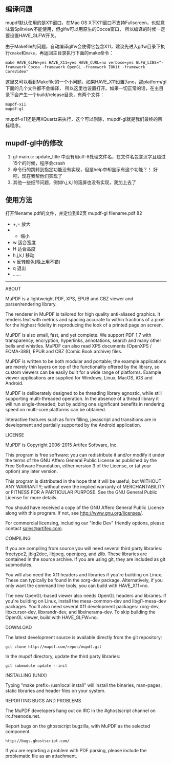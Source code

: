 ## 编译问题
mupdf默认使用的是X11窗口，在Mac OS X下X11窗口不支持Fullscreen，也就意味着Splitview不能使用，但glfw可以用原生的Cocoa窗口，
所以编译的时候一定要设置HAVE_GLFW开关。

由于Makefile的问题，自动编译glfw会使得它包含X11，建议先进入glfw目录下执行`cmake`和`make`，再返回主目录执行下面的make命令：

    make HAVE_GLFW=yes HAVE_X11=yes HAVE_CURL=no verbose=yes GLFW_LIBS="-framework Cocoa -framework OpenGL -framework IOKit -framework CoreVideo"
    
这里又可以看到Makefile的一个小问题，如果HAVE_X11设置为no，那platform/gl下面的几个文件都不会编译，
所以这里也设置打开。如果一切正常的话，在主目录下会产生一个build/release目录，有两个文件：

	mupdf-x11
	mupdf-gl
	
mupdf-x11还是用XQuartz来执行，这个可以删除，mupdf-gl就是我们最终的目标程序。

## mupdf-gl中的修改

1. gl-main.c: update_title 中没有用utf-8处理文件名，在文件名包含汉字且超过15个的时候，程序会crash
2. 命令行的跳转到指定<page>功能没有实现，但是help中却显示有这个功能？！ 好吧，现在我帮他们实现了
3. 其他一些细节问题，例如h,j,k,l的滚屏也没有实现，我加上去了

## 使用方法

打开filename.pdf的文件，并定位到82页
	mupdf-gl filename.pdf 82
* +,= 放大
* - 缩小
* w 适合宽度
* H 适合高度
* h,j,k,l 移动
* v 反转颜色(晚上用不错)
* q 退出
* ……

---

ABOUT

MuPDF is a lightweight PDF, XPS, EPUB and CBZ viewer and parser/rendering
library.

The renderer in MuPDF is tailored for high quality anti-aliased graphics. It
renders text with metrics and spacing accurate to within fractions of a pixel
for the highest fidelity in reproducing the look of a printed page on screen.

MuPDF is also small, fast, and yet complete. We support PDF 1.7 with
transparency, encryption, hyperlinks, annotations, search and many other bells
and whistles. MuPDF can also read XPS documents (OpenXPS / ECMA-388),
EPUB and CBZ (Comic Book archive) files.

MuPDF is written to be both modular and portable; the example applications
are merely thin layers on top of the functionality offered by the library,
so custom viewers can be easily built for a wide range of platforms. Example
viewer applications are supplied for Windows, Linux, MacOS, iOS and Android.

MuPDF is deliberately designed to be threading library agnostic, while still
supporting multi-threaded operation. In the absence of a thread library
it will run single-threaded, but by adding one significant benefits in
rendering speed on multi-core platforms can be obtained.

Interactive features such as form filling, javascript and transitions
are in development and partially supported by the Android application.

LICENSE

MuPDF is Copyright 2006-2015 Artifex Software, Inc.

This program is free software: you can redistribute it and/or modify it under
the terms of the GNU Affero General Public License as published by the Free
Software Foundation, either version 3 of the License, or (at your option) any
later version.

This program is distributed in the hope that it will be useful, but WITHOUT ANY
WARRANTY; without even the implied warranty of MERCHANTABILITY or FITNESS FOR A
PARTICULAR PURPOSE. See the GNU General Public License for more details.

You should have received a copy of the GNU Affero General Public License along
with this program. If not, see <http://www.gnu.org/licenses/>.

For commercial licensing, including our "Indie Dev" friendly options,
please contact sales@artifex.com.

COMPILING

If you are compiling from source you will need several third party libraries:
freetype2, jbig2dec, libjpeg, openjpeg, and zlib. These libraries are contained
in the source archive. If you are using git, they are included as git
submodules.

You will also need the X11 headers and libraries if you're building on Linux.
These can typically be found in the xorg-dev package. Alternatively, if you
only want the command line tools, you can build with HAVE_X11=no.

The new OpenGL-based viewer also needs OpenGL headers and libraries. If you're
building on Linux, install the mesa-common-dev and libgl1-mesa-dev packages.
You'll also need several X11 development packages: xorg-dev, libxcursor-dev,
libxrandr-dev, and libxinerama-dev. To skip building the OpenGL viewer, build
with HAVE_GLFW=no.

DOWNLOAD

The latest development source is available directly from the git repository:

	git clone http://mupdf.com/repos/mupdf.git

In the mupdf directory, update the third party libraries:

	git submodule update --init

INSTALLING (UNIX)

Typing "make prefix=/usr/local install" will install the binaries, man-pages,
static libraries and header files on your system.

REPORTING BUGS AND PROBLEMS

The MuPDF developers hang out on IRC in the #ghostscript channel on
irc.freenode.net.

Report bugs on the ghostscript bugzilla, with MuPDF as the selected component.

	http://bugs.ghostscript.com/

If you are reporting a problem with PDF parsing, please include the problematic
file as an attachment.
